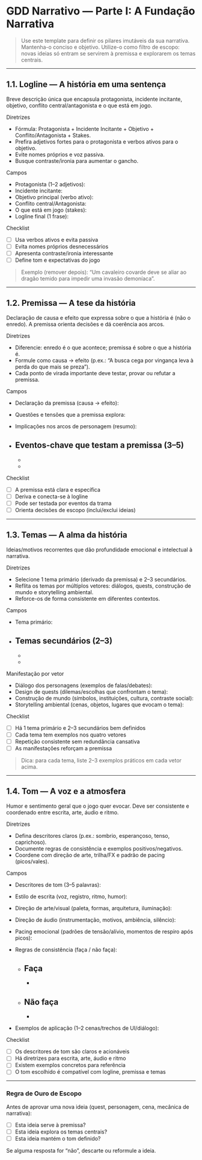 # GDD Narrativo — Parte I: A Fundação Narrativa

> Use este template para definir os pilares imutáveis da sua narrativa. Mantenha-o conciso e objetivo. Utilize-o como filtro de escopo: novas ideias só entram se servirem à premissa e explorarem os temas centrais.

---

## 1.1. Logline — A história em uma sentença

Breve descrição única que encapsula protagonista, incidente incitante, objetivo, conflito central/antagonista e o que está em jogo.

Diretrizes

- Fórmula: Protagonista + Incidente Incitante + Objetivo + Conflito/Antagonista + Stakes.
- Prefira adjetivos fortes para o protagonista e verbos ativos para o objetivo.
- Evite nomes próprios e voz passiva.
- Busque contraste/ironia para aumentar o gancho.

Campos

- Protagonista (1–2 adjetivos):
- Incidente incitante:
- Objetivo principal (verbo ativo):
- Conflito central/Antagonista:
- O que está em jogo (stakes):
- Logline final (1 frase):

Checklist

- [ ] Usa verbos ativos e evita passiva
- [ ] Evita nomes próprios desnecessários
- [ ] Apresenta contraste/ironia interessante
- [ ] Define tom e expectativas do jogo

> Exemplo (remover depois): “Um cavaleiro covarde deve se aliar ao dragão temido para impedir uma invasão demoníaca”.

---

## 1.2. Premissa — A tese da história

Declaração de causa e efeito que expressa sobre o que a história é (não o enredo). A premissa orienta decisões e dá coerência aos arcos.

Diretrizes

- Diferencie: enredo é o que acontece; premissa é sobre o que a história é.
- Formule como causa → efeito (p.ex.: “A busca cega por vingança leva à perda do que mais se preza”).
- Cada ponto de virada importante deve testar, provar ou refutar a premissa.

Campos

- Declaração da premissa (causa → efeito):
- Questões e tensões que a premissa explora:
- Implicações nos arcos de personagem (resumo):

- Eventos-chave que testam a premissa (3–5)
  -

  -
  -

Checklist

- [ ] A premissa está clara e específica
- [ ] Deriva e conecta-se à logline
- [ ] Pode ser testada por eventos da trama
- [ ] Orienta decisões de escopo (inclui/exclui ideias)

---

## 1.3. Temas — A alma da história

Ideias/motivos recorrentes que dão profundidade emocional e intelectual à narrativa.

Diretrizes

- Selecione 1 tema primário (derivado da premissa) e 2–3 secundários.
- Reflita os temas por múltiplos vetores: diálogos, quests, construção de mundo e storytelling ambiental.
- Reforce-os de forma consistente em diferentes contextos.

Campos

- Tema primário:

- Temas secundários (2–3)
  -

  -
  -

Manifestação por vetor

- Diálogo dos personagens (exemplos de falas/debates):
- Design de quests (dilemas/escolhas que confrontam o tema):
- Construção de mundo (símbolos, instituições, cultura, contraste social):
- Storytelling ambiental (cenas, objetos, lugares que evocam o tema):

Checklist

- [ ] Há 1 tema primário e 2–3 secundários bem definidos
- [ ] Cada tema tem exemplos nos quatro vetores
- [ ] Repetição consistente sem redundância cansativa
- [ ] As manifestações reforçam a premissa

> Dica: para cada tema, liste 2–3 exemplos práticos em cada vetor acima.

---

## 1.4. Tom — A voz e a atmosfera

Humor e sentimento geral que o jogo quer evocar. Deve ser consistente e coordenado entre escrita, arte, áudio e ritmo.

Diretrizes

- Defina descritores claros (p.ex.: sombrio, esperançoso, tenso, caprichoso).
- Documente regras de consistência e exemplos positivos/negativos.
- Coordene com direção de arte, trilha/FX e padrão de pacing (picos/vales).

Campos

- Descritores de tom (3–5 palavras):
- Estilo de escrita (voz, registro, ritmo, humor):
- Direção de arte/visual (paleta, formas, arquitetura, iluminação):
- Direção de áudio (instrumentação, motivos, ambiência, silêncio):
- Pacing emocional (padrões de tensão/alívio, momentos de respiro após picos):
- Regras de consistência (faça / não faça):

  - Faça
    -

    -

  - Não faça
    -

    -
- Exemplos de aplicação (1–2 cenas/trechos de UI/diálogo):

Checklist

- [ ] Os descritores de tom são claros e acionáveis
- [ ] Há diretrizes para escrita, arte, áudio e ritmo
- [ ] Existem exemplos concretos para referência
- [ ] O tom escolhido é compatível com logline, premissa e temas

---

### Regra de Ouro de Escopo

Antes de aprovar uma nova ideia (quest, personagem, cena, mecânica de narrativa):

- [ ] Esta ideia serve à premissa?
- [ ] Esta ideia explora os temas centrais?
- [ ] Esta ideia mantém o tom definido?

Se alguma resposta for “não”, descarte ou reformule a ideia.
